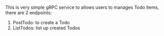 This is very simple gRPC service to allows users to manages Todo items, there are 2 endpoints:
1. PostTodo: to create a Todo
2. ListTodos: list up created Todos
